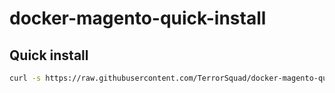 # docker-magento-quick-install

## Quick install

```bash
curl -s https://raw.githubusercontent.com/TerrorSquad/docker-magento-quick-install/main/init.sh | bash -s MAGENTO2 clone
```
